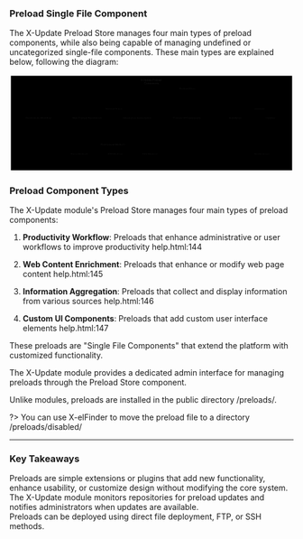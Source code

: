
### Preload Single File Component

The X-Update Preload Store manages four main types of preload components, while also being capable of managing undefined or uncategorized single-file components. These main types are explained below, following the diagram:

<div class="panzoom-schema">
<svg xmlns="http://www.w3.org/2000/svg" id="xcl_update_preloads" aria-roledescription="flowchart-v2" class="xcl-diagram flowchart" style="max-width:1616.456298828125px" viewBox="0 0 1616.456 553"><g class="root"><g class="nodes"><g class="root"><g class="clusters"><g id="subGraph3" class="cluster" data-look="classic"><path d="M8 8h1600.456v537H8z"/><foreignObject width="200" height="48" class="cluster-label" transform="translate(708.228 8)"><div xmlns="http://www.w3.org/1999/xhtml" style="display:table;white-space:break-spaces;line-height:1.5;max-width:200px;text-align:center;width:200px"><span class="nodeLabel"><p>X-Update Preload Components</p></span></div></foreignObject></g><g id="subGraph2" class="cluster" data-look="classic"><path d="M283.162 378.5H909.7v129H283.162z"/><foreignObject width="153.8" height="24" class="cluster-label" transform="translate(519.531 378.5)"><div xmlns="http://www.w3.org/1999/xhtml" style="display:table-cell;white-space:nowrap;line-height:1.5;max-width:200px;text-align:center"><span class="nodeLabel"><p>Deployment Methods</p></span></div></foreignObject></g><g id="subGraph1" class="cluster" data-look="classic"><path d="M1184.863 174.5h403.594v333h-403.594z"/><foreignObject width="152.213" height="24" class="cluster-label" transform="translate(1310.553 174.5)"><div xmlns="http://www.w3.org/1999/xhtml" style="display:table-cell;white-space:nowrap;line-height:1.5;max-width:200px;text-align:center"><span class="nodeLabel"><p>Preload Management</p></span></div></foreignObject></g><g id="subGraph0" class="cluster" data-look="classic"><path d="M28 174.5h1136.863v129H28z"/><foreignObject width="97.9" height="24" class="cluster-label" transform="translate(547.481 174.5)"><div xmlns="http://www.w3.org/1999/xhtml" style="display:table-cell;white-space:nowrap;line-height:1.5;max-width:200px;text-align:center"><span class="nodeLabel"><p>Preload Types</p></span></div></foreignObject></g></g><g class="edgePaths"><path id="L_PS_PW_0" marker-end="url(#xcl_update_preloads_flowchart-v2-pointEnd)" d="M938.025 78.409 810.12 88.174c-127.905 9.765-383.716 29.296-511.621 45.311C170.594 149.5 170.594 162 170.594 173.833V208" class="edge-thickness-normal edge-pattern-solid edge-thickness-normal edge-pattern-solid flowchart-link"/><path id="L_PS_WC_0" marker-end="url(#xcl_update_preloads_flowchart-v2-pointEnd)" d="m938.025 81.279-81.879 9.287c-81.879 9.287-245.638 27.86-327.517 43.397C446.75 149.5 446.75 162 446.75 173.833V208" class="edge-thickness-normal edge-pattern-solid edge-thickness-normal edge-pattern-solid flowchart-link"/><path id="L_PS_IA_0" marker-end="url(#xcl_update_preloads_flowchart-v2-pointEnd)" d="m938.025 90.186-34.146 7.802c-34.146 7.803-102.437 23.407-136.583 37.46C733.15 149.5 733.15 162 733.15 173.833V208" class="edge-thickness-normal edge-pattern-solid edge-thickness-normal edge-pattern-solid flowchart-link"/><path id="L_PS_UI_0" marker-end="url(#xcl_update_preloads_flowchart-v2-pointEnd)" d="M1015.425 99.5V208" class="edge-thickness-normal edge-pattern-solid edge-thickness-normal edge-pattern-solid flowchart-link"/><path id="L_PS_IN_0" marker-end="url(#xcl_update_preloads_flowchart-v2-pointEnd)" d="m1092.825 90.781 32.614 7.703c32.613 7.704 97.84 23.11 130.454 37.063 32.613 13.953 32.613 26.453 32.613 38.286V208" class="edge-thickness-normal edge-pattern-solid edge-thickness-normal edge-pattern-solid flowchart-link"/><path id="L_PS_UP_0" marker-end="url(#xcl_update_preloads_flowchart-v2-pointEnd)" d="m1092.825 83.099 65.6 8.984c65.6 8.983 196.8 26.95 262.4 42.184 65.6 15.233 65.6 27.733 65.6 39.566V208" class="edge-thickness-normal edge-pattern-solid edge-thickness-normal edge-pattern-solid flowchart-link"/><path id="L_PS_NT_0" marker-end="url(#xcl_update_preloads_flowchart-v2-pointEnd)" d="m1092.825 85.752 49.888 8.541c49.887 8.542 149.662 25.624 199.55 40.416C1392.15 149.5 1392.15 162 1392.15 179v162c0 12.5 0 25 4.174 36.962 4.174 11.962 12.523 23.385 16.697 29.097l4.174 5.712" class="edge-thickness-normal edge-pattern-solid edge-thickness-normal edge-pattern-solid flowchart-link"/><path id="L_IN_DM_0" marker-end="url(#xcl_update_preloads_flowchart-v2-pointEnd)" d="m1266.813 266-5.021 6.25c-5.022 6.25-15.065 18.75-20.086 31.25-5.022 12.5-5.022 25-5.022 37.5s0 25-125.382 40.907c-125.383 15.908-376.148 35.223-501.531 44.88l-125.383 9.658" class="edge-thickness-normal edge-pattern-solid edge-thickness-normal edge-pattern-solid flowchart-link"/><path id="L_IN_FM_0" marker-end="url(#xcl_update_preloads_flowchart-v2-pointEnd)" d="M1288.506 266v75c0 12.5 0 25-101.429 40.796S882.79 416.684 781.361 426.23l-101.429 9.546" class="edge-thickness-normal edge-pattern-solid edge-thickness-normal edge-pattern-solid flowchart-link"/><path id="L_IN_SM_0" marker-end="url(#xcl_update_preloads_flowchart-v2-pointEnd)" d="m1310.199 266 5.022 6.25c5.021 6.25 15.064 18.75 20.086 31.25 5.021 12.5 5.021 25 5.021 37.5s0 25-76.943 40.44c-76.942 15.441-230.828 33.821-307.771 43.012l-76.942 9.19" class="edge-thickness-normal edge-pattern-solid edge-thickness-normal edge-pattern-solid flowchart-link"/><path id="L_UP_NT_0" marker-end="url(#xcl_update_preloads_flowchart-v2-pointEnd)" d="M1486.425 266v75c0 12.5 0 25-4.174 36.962-4.174 11.962-12.523 23.385-16.697 29.097l-4.174 5.712" class="edge-thickness-normal edge-pattern-solid edge-thickness-normal edge-pattern-solid flowchart-link"/></g><g class="edgeLabels"><g class="edgeLabel"><foreignObject width="0" height="0" class="label"><div xmlns="http://www.w3.org/1999/xhtml" class="labelBkg" style="display:table-cell;white-space:nowrap;line-height:1.5;max-width:200px;text-align:center"><span class="edgeLabel"/></div></foreignObject></g><g class="edgeLabel"><foreignObject width="0" height="0" class="label"><div xmlns="http://www.w3.org/1999/xhtml" class="labelBkg" style="display:table-cell;white-space:nowrap;line-height:1.5;max-width:200px;text-align:center"><span class="edgeLabel"/></div></foreignObject></g><g class="edgeLabel"><foreignObject width="0" height="0" class="label"><div xmlns="http://www.w3.org/1999/xhtml" class="labelBkg" style="display:table-cell;white-space:nowrap;line-height:1.5;max-width:200px;text-align:center"><span class="edgeLabel"/></div></foreignObject></g><g class="edgeLabel"><foreignObject width="0" height="0" class="label"><div xmlns="http://www.w3.org/1999/xhtml" class="labelBkg" style="display:table-cell;white-space:nowrap;line-height:1.5;max-width:200px;text-align:center"><span class="edgeLabel"/></div></foreignObject></g><g class="edgeLabel"><foreignObject width="0" height="0" class="label"><div xmlns="http://www.w3.org/1999/xhtml" class="labelBkg" style="display:table-cell;white-space:nowrap;line-height:1.5;max-width:200px;text-align:center"><span class="edgeLabel"/></div></foreignObject></g><g class="edgeLabel"><foreignObject width="0" height="0" class="label"><div xmlns="http://www.w3.org/1999/xhtml" class="labelBkg" style="display:table-cell;white-space:nowrap;line-height:1.5;max-width:200px;text-align:center"><span class="edgeLabel"/></div></foreignObject></g><g class="edgeLabel"><foreignObject width="0" height="0" class="label"><div xmlns="http://www.w3.org/1999/xhtml" class="labelBkg" style="display:table-cell;white-space:nowrap;line-height:1.5;max-width:200px;text-align:center"><span class="edgeLabel"/></div></foreignObject></g><g class="edgeLabel"><foreignObject width="0" height="0" class="label"><div xmlns="http://www.w3.org/1999/xhtml" class="labelBkg" style="display:table-cell;white-space:nowrap;line-height:1.5;max-width:200px;text-align:center"><span class="edgeLabel"/></div></foreignObject></g><g class="edgeLabel"><foreignObject width="0" height="0" class="label"><div xmlns="http://www.w3.org/1999/xhtml" class="labelBkg" style="display:table-cell;white-space:nowrap;line-height:1.5;max-width:200px;text-align:center"><span class="edgeLabel"/></div></foreignObject></g><g class="edgeLabel"><foreignObject width="0" height="0" class="label"><div xmlns="http://www.w3.org/1999/xhtml" class="labelBkg" style="display:table-cell;white-space:nowrap;line-height:1.5;max-width:200px;text-align:center"><span class="edgeLabel"/></div></foreignObject></g><g class="edgeLabel"><foreignObject width="0" height="0" class="label"><div xmlns="http://www.w3.org/1999/xhtml" class="labelBkg" style="display:table-cell;white-space:nowrap;line-height:1.5;max-width:200px;text-align:center"><span class="edgeLabel"/></div></foreignObject></g></g><g class="nodes"><g id="flowchart-DM-8" class="node default"><path d="M-81.119-27H81.119v54H-81.119z" class="basic label-container" transform="translate(399.281 443)"/><g class="label" transform="translate(348.162 431)"><rect/><foreignObject width="102.238" height="24"><div xmlns="http://www.w3.org/1999/xhtml" style="display:table-cell;white-space:nowrap;line-height:1.5;max-width:200px;text-align:center"><span class="nodeLabel"><p>Direct Method</p></span></div></foreignObject></g></g><g id="flowchart-PS-0" class="node default"><path d="M-77.4-27H77.4v54H-77.4z" class="basic label-container" transform="translate(1015.425 72.5)"/><g class="label" transform="translate(968.025 60.5)"><rect/><foreignObject width="94.8" height="24"><div xmlns="http://www.w3.org/1999/xhtml" style="display:table-cell;white-space:nowrap;line-height:1.5;max-width:200px;text-align:center"><span class="nodeLabel"><p>Preload Store</p></span></div></foreignObject></g></g><g id="flowchart-PW-1" class="node default"><path d="M-107.594-27h215.188v54h-215.188z" class="basic label-container" transform="translate(170.594 239)"/><g class="label" transform="translate(93 227)"><rect/><foreignObject width="155.188" height="24"><div xmlns="http://www.w3.org/1999/xhtml" style="display:table-cell;white-space:nowrap;line-height:1.5;max-width:200px;text-align:center"><span class="nodeLabel"><p>Productivity Workflow</p></span></div></foreignObject></g></g><g id="flowchart-WC-2" class="node default"><path d="M-118.563-27h237.125v54h-237.125z" class="basic label-container" transform="translate(446.75 239)"/><g class="label" transform="translate(358.188 227)"><rect/><foreignObject width="177.125" height="24"><div xmlns="http://www.w3.org/1999/xhtml" style="display:table-cell;white-space:nowrap;line-height:1.5;max-width:200px;text-align:center"><span class="nodeLabel"><p>Web Content Enrichment</p></span></div></foreignObject></g></g><g id="flowchart-IA-3" class="node default"><path d="M-117.838-27h235.675v54h-235.675z" class="basic label-container" transform="translate(733.15 239)"/><g class="label" transform="translate(645.313 227)"><rect/><foreignObject width="175.675" height="24"><div xmlns="http://www.w3.org/1999/xhtml" style="display:table-cell;white-space:nowrap;line-height:1.5;max-width:200px;text-align:center"><span class="nodeLabel"><p>Information Aggregation</p></span></div></foreignObject></g></g><g id="flowchart-UI-4" class="node default"><path d="M-114.438-27h228.875v54h-228.875z" class="basic label-container" transform="translate(1015.425 239)"/><g class="label" transform="translate(930.988 227)"><rect/><foreignObject width="168.875" height="24"><div xmlns="http://www.w3.org/1999/xhtml" style="display:table-cell;white-space:nowrap;line-height:1.5;max-width:200px;text-align:center"><span class="nodeLabel"><p>Custom UI Components</p></span></div></foreignObject></g></g><g id="flowchart-IN-5" class="node default"><path d="M-68.644-27H68.643v54H-68.644z" class="basic label-container" transform="translate(1288.506 239)"/><g class="label" transform="translate(1249.863 227)"><rect/><foreignObject width="77.287" height="24"><div xmlns="http://www.w3.org/1999/xhtml" style="display:table-cell;white-space:nowrap;line-height:1.5;max-width:200px;text-align:center"><span class="nodeLabel"><p>Installation</p></span></div></foreignObject></g></g><g id="flowchart-UP-6" class="node default"><path d="M-59.275-27h118.55v54h-118.55z" class="basic label-container" transform="translate(1486.425 239)"/><g class="label" transform="translate(1457.15 227)"><rect/><foreignObject width="58.55" height="24"><div xmlns="http://www.w3.org/1999/xhtml" style="display:table-cell;white-space:nowrap;line-height:1.5;max-width:200px;text-align:center"><span class="nodeLabel"><p>Updates</p></span></div></foreignObject></g></g><g id="flowchart-NT-7" class="node default"><path d="M-74.788-27H74.787v54H-74.788z" class="basic label-container" transform="translate(1439.288 443)"/><g class="label" transform="translate(1394.5 431)"><rect/><foreignObject width="89.575" height="24"><div xmlns="http://www.w3.org/1999/xhtml" style="display:table-cell;white-space:nowrap;line-height:1.5;max-width:200px;text-align:center"><span class="nodeLabel"><p>Notifications</p></span></div></foreignObject></g></g><g id="flowchart-FM-9" class="node default"><path d="M-72.775-27h145.55v54h-145.55z" class="basic label-container" transform="translate(603.175 443)"/><g class="label" transform="translate(560.4 431)"><rect/><foreignObject width="85.55" height="24"><div xmlns="http://www.w3.org/1999/xhtml" style="display:table-cell;white-space:nowrap;line-height:1.5;max-width:200px;text-align:center"><span class="nodeLabel"><p>FTP Method</p></span></div></foreignObject></g></g><g id="flowchart-SM-10" class="node default"><path d="M-74.375-27h148.75v54h-148.75z" class="basic label-container" transform="translate(800.325 443)"/><g class="label" transform="translate(755.95 431)"><rect/><foreignObject width="88.75" height="24"><div xmlns="http://www.w3.org/1999/xhtml" style="display:table-cell;white-space:nowrap;line-height:1.5;max-width:200px;text-align:center"><span class="nodeLabel"><p>SSH Method</p></span></div></foreignObject></g></g></g></g></g></g></svg>
</div>


### Preload Component Types

The X-Update module's Preload Store manages four main types of preload components:

1. **Productivity Workflow**: Preloads that enhance administrative or user workflows to improve productivity help.html:144

2. **Web Content Enrichment**: Preloads that enhance or modify web page content help.html:145

3. **Information Aggregation**: Preloads that collect and display information from various sources help.html:146

4. **Custom UI Components**: Preloads that add custom user interface elements help.html:147

These preloads are "Single File Components" that extend the platform with customized functionality.

The X-Update module provides a dedicated admin interface for managing preloads through the Preload Store component.

Unlike modules, preloads are installed in the public directory /preloads/. 

?> You can use X-elFinder to move the preload file to a directory /preloads/disabled/


---

### Key Takeaways

Preloads are simple extensions or plugins that add new functionality, enhance usability, or customize design without modifying the core system.  
The X-Update module monitors repositories for preload updates and notifies administrators when updates are available.  
Preloads can be deployed using direct file deployment, FTP, or SSH methods.
